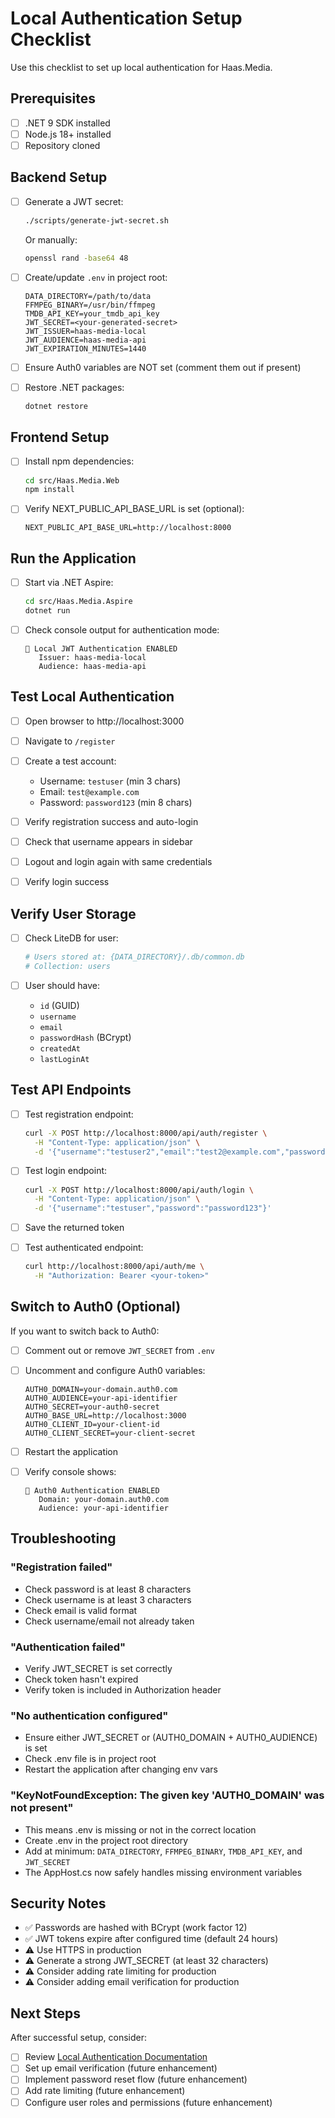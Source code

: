 # Local Authentication Setup Checklist

Use this checklist to set up local authentication for Haas.Media.

## Prerequisites

- [ ] .NET 9 SDK installed
- [ ] Node.js 18+ installed
- [ ] Repository cloned

## Backend Setup

- [ ] Generate a JWT secret:
  ```bash
  ./scripts/generate-jwt-secret.sh
  ```
  Or manually:
  ```bash
  openssl rand -base64 48
  ```

- [ ] Create/update `.env` in project root:
  ```env
  DATA_DIRECTORY=/path/to/data
  FFMPEG_BINARY=/usr/bin/ffmpeg
  TMDB_API_KEY=your_tmdb_api_key
  JWT_SECRET=<your-generated-secret>
  JWT_ISSUER=haas-media-local
  JWT_AUDIENCE=haas-media-api
  JWT_EXPIRATION_MINUTES=1440
  ```

- [ ] Ensure Auth0 variables are NOT set (comment them out if present)

- [ ] Restore .NET packages:
  ```bash
  dotnet restore
  ```

## Frontend Setup

- [ ] Install npm dependencies:
  ```bash
  cd src/Haas.Media.Web
  npm install
  ```

- [ ] Verify NEXT_PUBLIC_API_BASE_URL is set (optional):
  ```env
  NEXT_PUBLIC_API_BASE_URL=http://localhost:8000
  ```

## Run the Application

- [ ] Start via .NET Aspire:
  ```bash
  cd src/Haas.Media.Aspire
  dotnet run
  ```

- [ ] Check console output for authentication mode:
  ```
  🔐 Local JWT Authentication ENABLED
     Issuer: haas-media-local
     Audience: haas-media-api
  ```

## Test Local Authentication

- [ ] Open browser to http://localhost:3000

- [ ] Navigate to `/register`

- [ ] Create a test account:
  - Username: `testuser` (min 3 chars)
  - Email: `test@example.com`
  - Password: `password123` (min 8 chars)

- [ ] Verify registration success and auto-login

- [ ] Check that username appears in sidebar

- [ ] Logout and login again with same credentials

- [ ] Verify login success

## Verify User Storage

- [ ] Check LiteDB for user:
  ```bash
  # Users stored at: {DATA_DIRECTORY}/.db/common.db
  # Collection: users
  ```

- [ ] User should have:
  - `id` (GUID)
  - `username`
  - `email`
  - `passwordHash` (BCrypt)
  - `createdAt`
  - `lastLoginAt`

## Test API Endpoints

- [ ] Test registration endpoint:
  ```bash
  curl -X POST http://localhost:8000/api/auth/register \
    -H "Content-Type: application/json" \
    -d '{"username":"testuser2","email":"test2@example.com","password":"password123"}'
  ```

- [ ] Test login endpoint:
  ```bash
  curl -X POST http://localhost:8000/api/auth/login \
    -H "Content-Type: application/json" \
    -d '{"username":"testuser","password":"password123"}'
  ```

- [ ] Save the returned token

- [ ] Test authenticated endpoint:
  ```bash
  curl http://localhost:8000/api/auth/me \
    -H "Authorization: Bearer <your-token>"
  ```

## Switch to Auth0 (Optional)

If you want to switch back to Auth0:

- [ ] Comment out or remove `JWT_SECRET` from `.env`

- [ ] Uncomment and configure Auth0 variables:
  ```env
  AUTH0_DOMAIN=your-domain.auth0.com
  AUTH0_AUDIENCE=your-api-identifier
  AUTH0_SECRET=your-auth0-secret
  AUTH0_BASE_URL=http://localhost:3000
  AUTH0_CLIENT_ID=your-client-id
  AUTH0_CLIENT_SECRET=your-client-secret
  ```

- [ ] Restart the application

- [ ] Verify console shows:
  ```
  🔐 Auth0 Authentication ENABLED
     Domain: your-domain.auth0.com
     Audience: your-api-identifier
  ```

## Troubleshooting

### "Registration failed"
- Check password is at least 8 characters
- Check username is at least 3 characters
- Check email is valid format
- Check username/email not already taken

### "Authentication failed"
- Verify JWT_SECRET is set correctly
- Check token hasn't expired
- Verify token is included in Authorization header

### "No authentication configured"
- Ensure either JWT_SECRET or (AUTH0_DOMAIN + AUTH0_AUDIENCE) is set
- Check .env file is in project root
- Restart the application after changing env vars

### "KeyNotFoundException: The given key 'AUTH0_DOMAIN' was not present"
- This means .env is missing or not in the correct location
- Create .env in the project root directory
- Add at minimum: `DATA_DIRECTORY`, `FFMPEG_BINARY`, `TMDB_API_KEY`, and `JWT_SECRET`
- The AppHost.cs now safely handles missing environment variables

## Security Notes

- ✅ Passwords are hashed with BCrypt (work factor 12)
- ✅ JWT tokens expire after configured time (default 24 hours)
- ⚠️ Use HTTPS in production
- ⚠️ Generate a strong JWT_SECRET (at least 32 characters)
- ⚠️ Consider adding rate limiting for production
- ⚠️ Consider adding email verification for production

## Next Steps

After successful setup, consider:

- [ ] Review [Local Authentication Documentation](./local-authentication.md)
- [ ] Set up email verification (future enhancement)
- [ ] Implement password reset flow (future enhancement)
- [ ] Add rate limiting (future enhancement)
- [ ] Configure user roles and permissions (future enhancement)
